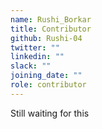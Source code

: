 ```yaml
---
name: Rushi_Borkar
title: Contributor
github: Rushi-04
twitter: ""
linkedin: ""
slack: ""
joining_date: ""
role: contributor
---
```


Still waiting for this
